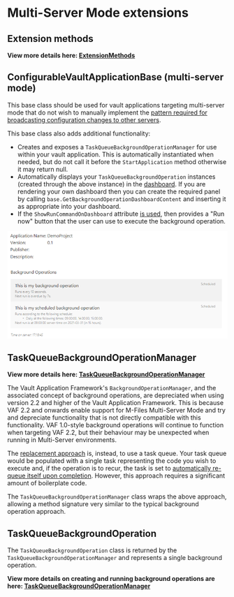﻿# Multi-Server Mode extensions

## Extension methods

**View more details here: [ExtensionMethods](ExtensionMethods)**

## ConfigurableVaultApplicationBase<T> (multi-server mode)

This base class should be used for vault applications targeting multi-server mode that do not wish to manually implement the [pattern required for broadcasting configuration changes to other servers](https://developer.m-files.com/Frameworks/Vault-Application-Framework/Multi-Server-Mode/#configuration-changes).

This base class also adds additional functionality:

* Creates and exposes a `TaskQueueBackgroundOperationManager` for use within your vault application.  This is automatically instantiated when needed, but do not call it before the `StartApplication` method otherwise it may return null.
* Automatically displays your `TaskQueueBackgroundOperation` instances (created through the above instance) in the [dashboard](https://developer.m-files.com/Frameworks/Vault-Application-Framework/Configuration/Custom-Dashboards/).  If you are rendering your own dashboard then you can create the required panel by calling `base.GetBackgroundOperationDashboardContent` and inserting it as appropriate into your dashboard.
* If the `ShowRunCommandOnDashboard` attribute [is used](TaskQueueBackgroundOperationManager#allowing-the-user-to-run-the-background-operation-via-the-dashboard), then provides a "Run now" button that the user can use to execute the background operation.

![An image showing a sample dashboard with a list of background operations and their current status](sample-dashboard.png)

## TaskQueueBackgroundOperationManager

**View more details here: [TaskQueueBackgroundOperationManager](TaskQueueBackgroundOperationManager)**

The Vault Application Framework's `BackgroundOperationManager`, and the associated concept of background operations, are depreciated when using version 2.2 and higher of the Vault Application Framework.  This is because VAF 2.2 and onwards enable support for M-Files Multi-Server Mode and try and depreciate functionality that is not directly compatible with this functionality.  VAF 1.0-style background operations will continue to function when targeting VAF 2.2, but their behaviour may be unexpected when running in Multi-Server environments.

The [replacement approach](https://developer.m-files.com/Frameworks/Vault-Application-Framework/Multi-Server-Mode/Recurring-Tasks/) is, instead, to use a task queue.  Your task queue would be populated with a single task representing the code you wish to execute and, if the operation is to recur, the task is set to [automatically re-queue itself upon completion](https://developer.m-files.com/Frameworks/Vault-Application-Framework/Multi-Server-Mode/Recurring-Tasks/#recurring).  However, this approach requires a significant amount of boilerplate code.

The `TaskQueueBackgroundOperationManager` class wraps the above approach, allowing a method signature very similar to the typical background operation approach.

## TaskQueueBackgroundOperation

The `TaskQueueBackgroundOperation` class is returned by the `TaskQueueBackgroundOperationManager` and represents a single background operation.

**View more details on creating and running background operations are here: [TaskQueueBackgroundOperationManager](TaskQueueBackgroundOperationManager)**